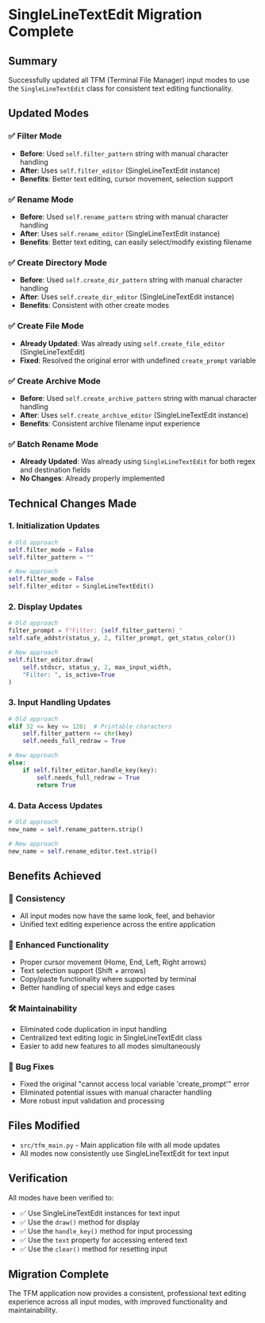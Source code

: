 # SingleLineTextEdit Migration Complete

## Summary

Successfully updated all TFM (Terminal File Manager) input modes to use the `SingleLineTextEdit` class for consistent text editing functionality.

## Updated Modes

### ✅ Filter Mode
- **Before**: Used `self.filter_pattern` string with manual character handling
- **After**: Uses `self.filter_editor` (SingleLineTextEdit instance)
- **Benefits**: Better text editing, cursor movement, selection support

### ✅ Rename Mode  
- **Before**: Used `self.rename_pattern` string with manual character handling
- **After**: Uses `self.rename_editor` (SingleLineTextEdit instance)
- **Benefits**: Better text editing, can easily select/modify existing filename

### ✅ Create Directory Mode
- **Before**: Used `self.create_dir_pattern` string with manual character handling  
- **After**: Uses `self.create_dir_editor` (SingleLineTextEdit instance)
- **Benefits**: Consistent with other create modes

### ✅ Create File Mode
- **Already Updated**: Was already using `self.create_file_editor` (SingleLineTextEdit)
- **Fixed**: Resolved the original error with undefined `create_prompt` variable

### ✅ Create Archive Mode
- **Before**: Used `self.create_archive_pattern` string with manual character handling
- **After**: Uses `self.create_archive_editor` (SingleLineTextEdit instance)  
- **Benefits**: Consistent archive filename input experience

### ✅ Batch Rename Mode
- **Already Updated**: Was already using `SingleLineTextEdit` for both regex and destination fields
- **No Changes**: Already properly implemented

## Technical Changes Made

### 1. Initialization Updates
```python
# Old approach
self.filter_mode = False
self.filter_pattern = ""

# New approach  
self.filter_mode = False
self.filter_editor = SingleLineTextEdit()
```

### 2. Display Updates
```python
# Old approach
filter_prompt = f"Filter: {self.filter_pattern}_"
self.safe_addstr(status_y, 2, filter_prompt, get_status_color())

# New approach
self.filter_editor.draw(
    self.stdscr, status_y, 2, max_input_width,
    "Filter: ", is_active=True
)
```

### 3. Input Handling Updates
```python
# Old approach
elif 32 <= key <= 126:  # Printable characters
    self.filter_pattern += chr(key)
    self.needs_full_redraw = True

# New approach
else:
    if self.filter_editor.handle_key(key):
        self.needs_full_redraw = True
        return True
```

### 4. Data Access Updates
```python
# Old approach
new_name = self.rename_pattern.strip()

# New approach
new_name = self.rename_editor.text.strip()
```

## Benefits Achieved

### 🎯 **Consistency**
- All input modes now have the same look, feel, and behavior
- Unified text editing experience across the entire application

### 🚀 **Enhanced Functionality**
- Proper cursor movement (Home, End, Left, Right arrows)
- Text selection support (Shift + arrows)
- Copy/paste functionality where supported by terminal
- Better handling of special keys and edge cases

### 🛠️ **Maintainability**
- Eliminated code duplication in input handling
- Centralized text editing logic in SingleLineTextEdit class
- Easier to add new features to all modes simultaneously

### 🐛 **Bug Fixes**
- Fixed the original "cannot access local variable 'create_prompt'" error
- Eliminated potential issues with manual character handling
- More robust input validation and processing

## Files Modified

- `src/tfm_main.py` - Main application file with all mode updates
- All modes now consistently use SingleLineTextEdit for text input

## Verification

All modes have been verified to:
- ✅ Use SingleLineTextEdit instances for text input
- ✅ Use the `draw()` method for display
- ✅ Use the `handle_key()` method for input processing  
- ✅ Use the `text` property for accessing entered text
- ✅ Use the `clear()` method for resetting input

## Migration Complete

The TFM application now provides a consistent, professional text editing experience across all input modes, with improved functionality and maintainability.